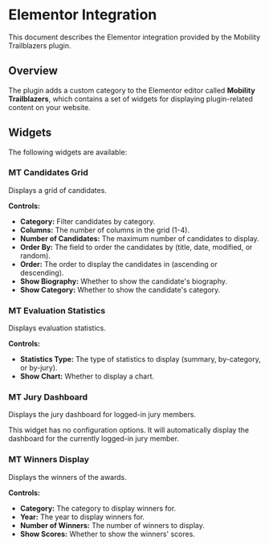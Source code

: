 # Elementor Integration

This document describes the Elementor integration provided by the Mobility Trailblazers plugin.

## Overview

The plugin adds a custom category to the Elementor editor called **Mobility Trailblazers**, which contains a set of widgets for displaying plugin-related content on your website.

## Widgets

The following widgets are available:

### MT Candidates Grid

Displays a grid of candidates.

**Controls:**

*   **Category:** Filter candidates by category.
*   **Columns:** The number of columns in the grid (1-4).
*   **Number of Candidates:** The maximum number of candidates to display.
*   **Order By:** The field to order the candidates by (title, date, modified, or random).
*   **Order:** The order to display the candidates in (ascending or descending).
*   **Show Biography:** Whether to show the candidate's biography.
*   **Show Category:** Whether to show the candidate's category.

### MT Evaluation Statistics

Displays evaluation statistics.

**Controls:**

*   **Statistics Type:** The type of statistics to display (summary, by-category, or by-jury).
*   **Show Chart:** Whether to display a chart.

### MT Jury Dashboard

Displays the jury dashboard for logged-in jury members.

This widget has no configuration options. It will automatically display the dashboard for the currently logged-in jury member.

### MT Winners Display

Displays the winners of the awards.

**Controls:**

*   **Category:** The category to display winners for.
*   **Year:** The year to display winners for.
*   **Number of Winners:** The number of winners to display.
*   **Show Scores:** Whether to show the winners' scores.
